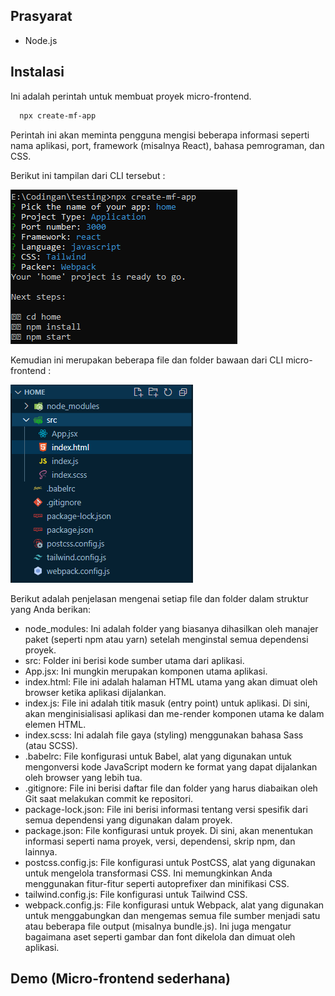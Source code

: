 ## Prasyarat

- Node.js

## Instalasi

Ini adalah perintah untuk membuat proyek micro-frontend.

  ```bash
    npx create-mf-app
  ```
Perintah ini akan meminta pengguna mengisi beberapa informasi seperti nama aplikasi, port, framework (misalnya React), bahasa pemrograman, dan CSS.

Berikut ini tampilan dari CLI tersebut : 

 ![instalasi](./assets/instalasi.png)

Kemudian ini merupakan beberapa file dan folder bawaan dari CLI micro-frontend : 

 ![bawaan](./assets/bawaan.png)

Berikut adalah penjelasan mengenai setiap file dan folder dalam struktur yang Anda berikan:

 - node_modules: Ini adalah folder yang biasanya dihasilkan oleh manajer paket (seperti npm atau yarn) setelah  menginstal semua dependensi proyek.
 - src: Folder ini berisi kode sumber utama dari aplikasi.
 - App.jsx: Ini mungkin merupakan komponen utama aplikasi.
 - index.html: File ini adalah halaman HTML utama yang akan dimuat oleh browser ketika aplikasi dijalankan.
 - index.js: File ini adalah titik masuk (entry point) untuk aplikasi. Di sini, akan menginisialisasi aplikasi dan me-render komponen utama ke dalam elemen HTML.
 - index.scss: Ini adalah file gaya (styling) menggunakan bahasa Sass (atau SCSS).
 - .babelrc: File konfigurasi untuk Babel, alat yang digunakan untuk mengonversi kode JavaScript modern ke format yang dapat dijalankan oleh browser yang lebih tua.
 - .gitignore: File ini berisi daftar file dan folder yang harus diabaikan oleh Git saat melakukan commit ke repositori.
 - package-lock.json: File ini berisi informasi tentang versi spesifik dari semua dependensi yang digunakan dalam proyek.
 - package.json: File konfigurasi untuk proyek. Di sini, akan menentukan informasi seperti nama proyek, versi, dependensi, skrip npm, dan lainnya.
 - postcss.config.js: File konfigurasi untuk PostCSS, alat yang digunakan untuk mengelola transformasi CSS. Ini memungkinkan Anda menggunakan fitur-fitur seperti autoprefixer dan minifikasi CSS.
 - tailwind.config.js: File konfigurasi untuk Tailwind CSS.
 - webpack.config.js: File konfigurasi untuk Webpack, alat yang digunakan untuk menggabungkan dan mengemas semua file sumber menjadi satu atau beberapa file output (misalnya bundle.js). Ini juga mengatur bagaimana aset seperti gambar dan font dikelola dan dimuat oleh aplikasi.


## Demo (Micro-frontend sederhana)

